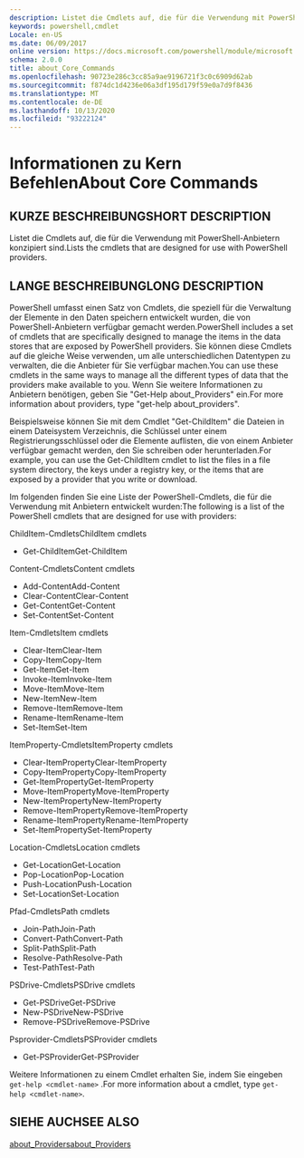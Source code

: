 ```yaml
---
description: Listet die Cmdlets auf, die für die Verwendung mit PowerShell-Anbietern konzipiert sind.
keywords: powershell,cmdlet
Locale: en-US
ms.date: 06/09/2017
online version: https://docs.microsoft.com/powershell/module/microsoft.powershell.core/about/about_core_commands?view=powershell-7.1&WT.mc_id=ps-gethelp
schema: 2.0.0
title: about_Core_Commands
ms.openlocfilehash: 90723e286c3cc85a9ae9196721f3c0c6909d62ab
ms.sourcegitcommit: f874dc1d4236e06a3df195d179f59e0a7d9f8436
ms.translationtype: MT
ms.contentlocale: de-DE
ms.lasthandoff: 10/13/2020
ms.locfileid: "93222124"
---
```

# <a name="about-core-commands"></a><span data-ttu-id="a2f77-104">Informationen zu Kern Befehlen</span><span class="sxs-lookup"><span data-stu-id="a2f77-104">About Core Commands</span></span>

## <a name="short-description"></a><span data-ttu-id="a2f77-105">KURZE BESCHREIBUNG</span><span class="sxs-lookup"><span data-stu-id="a2f77-105">SHORT DESCRIPTION</span></span>
<span data-ttu-id="a2f77-106">Listet die Cmdlets auf, die für die Verwendung mit PowerShell-Anbietern konzipiert sind.</span><span class="sxs-lookup"><span data-stu-id="a2f77-106">Lists the cmdlets that are designed for use with PowerShell providers.</span></span>

## <a name="long-description"></a><span data-ttu-id="a2f77-107">LANGE BESCHREIBUNG</span><span class="sxs-lookup"><span data-stu-id="a2f77-107">LONG DESCRIPTION</span></span>

<span data-ttu-id="a2f77-108">PowerShell umfasst einen Satz von Cmdlets, die speziell für die Verwaltung der Elemente in den Daten speichern entwickelt wurden, die von PowerShell-Anbietern verfügbar gemacht werden.</span><span class="sxs-lookup"><span data-stu-id="a2f77-108">PowerShell includes a set of cmdlets that are specifically designed to manage the items in the data stores that are exposed by PowerShell providers.</span></span>
<span data-ttu-id="a2f77-109">Sie können diese Cmdlets auf die gleiche Weise verwenden, um alle unterschiedlichen Datentypen zu verwalten, die die Anbieter für Sie verfügbar machen.</span><span class="sxs-lookup"><span data-stu-id="a2f77-109">You can use these cmdlets in the same ways to manage all the different types of data that the providers make available to you.</span></span> <span data-ttu-id="a2f77-110">Wenn Sie weitere Informationen zu Anbietern benötigen, geben Sie "Get-Help about_Providers" ein.</span><span class="sxs-lookup"><span data-stu-id="a2f77-110">For more information about providers, type "get-help about_providers".</span></span>

<span data-ttu-id="a2f77-111">Beispielsweise können Sie mit dem Cmdlet "Get-ChildItem" die Dateien in einem Dateisystem Verzeichnis, die Schlüssel unter einem Registrierungsschlüssel oder die Elemente auflisten, die von einem Anbieter verfügbar gemacht werden, den Sie schreiben oder herunterladen.</span><span class="sxs-lookup"><span data-stu-id="a2f77-111">For example, you can use the Get-ChildItem cmdlet to list the files in a file system directory, the keys under a registry key, or the items that are exposed by a provider that you write or download.</span></span>

<span data-ttu-id="a2f77-112">Im folgenden finden Sie eine Liste der PowerShell-Cmdlets, die für die Verwendung mit Anbietern entwickelt wurden:</span><span class="sxs-lookup"><span data-stu-id="a2f77-112">The following is a list of the PowerShell cmdlets that are designed for use with providers:</span></span>

<span data-ttu-id="a2f77-113">ChildItem-Cmdlets</span><span class="sxs-lookup"><span data-stu-id="a2f77-113">ChildItem cmdlets</span></span>

- <span data-ttu-id="a2f77-114">Get-ChildItem</span><span class="sxs-lookup"><span data-stu-id="a2f77-114">Get-ChildItem</span></span>

<span data-ttu-id="a2f77-115">Content-Cmdlets</span><span class="sxs-lookup"><span data-stu-id="a2f77-115">Content cmdlets</span></span>

- <span data-ttu-id="a2f77-116">Add-Content</span><span class="sxs-lookup"><span data-stu-id="a2f77-116">Add-Content</span></span>
- <span data-ttu-id="a2f77-117">Clear-Content</span><span class="sxs-lookup"><span data-stu-id="a2f77-117">Clear-Content</span></span>
- <span data-ttu-id="a2f77-118">Get-Content</span><span class="sxs-lookup"><span data-stu-id="a2f77-118">Get-Content</span></span>
- <span data-ttu-id="a2f77-119">Set-Content</span><span class="sxs-lookup"><span data-stu-id="a2f77-119">Set-Content</span></span>

<span data-ttu-id="a2f77-120">Item-Cmdlets</span><span class="sxs-lookup"><span data-stu-id="a2f77-120">Item cmdlets</span></span>

- <span data-ttu-id="a2f77-121">Clear-Item</span><span class="sxs-lookup"><span data-stu-id="a2f77-121">Clear-Item</span></span>
- <span data-ttu-id="a2f77-122">Copy-Item</span><span class="sxs-lookup"><span data-stu-id="a2f77-122">Copy-Item</span></span>
- <span data-ttu-id="a2f77-123">Get-Item</span><span class="sxs-lookup"><span data-stu-id="a2f77-123">Get-Item</span></span>
- <span data-ttu-id="a2f77-124">Invoke-Item</span><span class="sxs-lookup"><span data-stu-id="a2f77-124">Invoke-Item</span></span>
- <span data-ttu-id="a2f77-125">Move-Item</span><span class="sxs-lookup"><span data-stu-id="a2f77-125">Move-Item</span></span>
- <span data-ttu-id="a2f77-126">New-Item</span><span class="sxs-lookup"><span data-stu-id="a2f77-126">New-Item</span></span>
- <span data-ttu-id="a2f77-127">Remove-Item</span><span class="sxs-lookup"><span data-stu-id="a2f77-127">Remove-Item</span></span>
- <span data-ttu-id="a2f77-128">Rename-Item</span><span class="sxs-lookup"><span data-stu-id="a2f77-128">Rename-Item</span></span>
- <span data-ttu-id="a2f77-129">Set-Item</span><span class="sxs-lookup"><span data-stu-id="a2f77-129">Set-Item</span></span>

<span data-ttu-id="a2f77-130">ItemProperty-Cmdlets</span><span class="sxs-lookup"><span data-stu-id="a2f77-130">ItemProperty cmdlets</span></span>

- <span data-ttu-id="a2f77-131">Clear-ItemProperty</span><span class="sxs-lookup"><span data-stu-id="a2f77-131">Clear-ItemProperty</span></span>
- <span data-ttu-id="a2f77-132">Copy-ItemProperty</span><span class="sxs-lookup"><span data-stu-id="a2f77-132">Copy-ItemProperty</span></span>
- <span data-ttu-id="a2f77-133">Get-ItemProperty</span><span class="sxs-lookup"><span data-stu-id="a2f77-133">Get-ItemProperty</span></span>
- <span data-ttu-id="a2f77-134">Move-ItemProperty</span><span class="sxs-lookup"><span data-stu-id="a2f77-134">Move-ItemProperty</span></span>
- <span data-ttu-id="a2f77-135">New-ItemProperty</span><span class="sxs-lookup"><span data-stu-id="a2f77-135">New-ItemProperty</span></span>
- <span data-ttu-id="a2f77-136">Remove-ItemProperty</span><span class="sxs-lookup"><span data-stu-id="a2f77-136">Remove-ItemProperty</span></span>
- <span data-ttu-id="a2f77-137">Rename-ItemProperty</span><span class="sxs-lookup"><span data-stu-id="a2f77-137">Rename-ItemProperty</span></span>
- <span data-ttu-id="a2f77-138">Set-ItemProperty</span><span class="sxs-lookup"><span data-stu-id="a2f77-138">Set-ItemProperty</span></span>

<span data-ttu-id="a2f77-139">Location-Cmdlets</span><span class="sxs-lookup"><span data-stu-id="a2f77-139">Location cmdlets</span></span>

- <span data-ttu-id="a2f77-140">Get-Location</span><span class="sxs-lookup"><span data-stu-id="a2f77-140">Get-Location</span></span>
- <span data-ttu-id="a2f77-141">Pop-Location</span><span class="sxs-lookup"><span data-stu-id="a2f77-141">Pop-Location</span></span>
- <span data-ttu-id="a2f77-142">Push-Location</span><span class="sxs-lookup"><span data-stu-id="a2f77-142">Push-Location</span></span>
- <span data-ttu-id="a2f77-143">Set-Location</span><span class="sxs-lookup"><span data-stu-id="a2f77-143">Set-Location</span></span>

<span data-ttu-id="a2f77-144">Pfad-Cmdlets</span><span class="sxs-lookup"><span data-stu-id="a2f77-144">Path cmdlets</span></span>

- <span data-ttu-id="a2f77-145">Join-Path</span><span class="sxs-lookup"><span data-stu-id="a2f77-145">Join-Path</span></span>
- <span data-ttu-id="a2f77-146">Convert-Path</span><span class="sxs-lookup"><span data-stu-id="a2f77-146">Convert-Path</span></span>
- <span data-ttu-id="a2f77-147">Split-Path</span><span class="sxs-lookup"><span data-stu-id="a2f77-147">Split-Path</span></span>
- <span data-ttu-id="a2f77-148">Resolve-Path</span><span class="sxs-lookup"><span data-stu-id="a2f77-148">Resolve-Path</span></span>
- <span data-ttu-id="a2f77-149">Test-Path</span><span class="sxs-lookup"><span data-stu-id="a2f77-149">Test-Path</span></span>

<span data-ttu-id="a2f77-150">PSDrive-Cmdlets</span><span class="sxs-lookup"><span data-stu-id="a2f77-150">PSDrive cmdlets</span></span>

- <span data-ttu-id="a2f77-151">Get-PSDrive</span><span class="sxs-lookup"><span data-stu-id="a2f77-151">Get-PSDrive</span></span>
- <span data-ttu-id="a2f77-152">New-PSDrive</span><span class="sxs-lookup"><span data-stu-id="a2f77-152">New-PSDrive</span></span>
- <span data-ttu-id="a2f77-153">Remove-PSDrive</span><span class="sxs-lookup"><span data-stu-id="a2f77-153">Remove-PSDrive</span></span>

<span data-ttu-id="a2f77-154">Psprovider-Cmdlets</span><span class="sxs-lookup"><span data-stu-id="a2f77-154">PSProvider cmdlets</span></span>

- <span data-ttu-id="a2f77-155">Get-PSProvider</span><span class="sxs-lookup"><span data-stu-id="a2f77-155">Get-PSProvider</span></span>

<span data-ttu-id="a2f77-156">Weitere Informationen zu einem Cmdlet erhalten Sie, indem Sie eingeben `get-help <cmdlet-name>` .</span><span class="sxs-lookup"><span data-stu-id="a2f77-156">For more information about a cmdlet, type `get-help <cmdlet-name>`.</span></span>

## <a name="see-also"></a><span data-ttu-id="a2f77-157">SIEHE AUCH</span><span class="sxs-lookup"><span data-stu-id="a2f77-157">SEE ALSO</span></span>

[<span data-ttu-id="a2f77-158">about_Providers</span><span class="sxs-lookup"><span data-stu-id="a2f77-158">about_Providers</span></span>](about_Providers.md)

